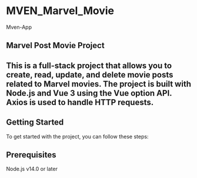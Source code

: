 # MVEN_Marvel_Movie
Mven-App


## Marvel Post Movie Project
## This is a full-stack project that allows you to create, read, update, and delete movie posts related to Marvel movies. The project is built with Node.js and Vue 3 using the Vue option API. Axios is used to handle HTTP requests.

## Getting Started
To get started with the project, you can follow these steps:

## Prerequisites
Node.js v14.0 or later
